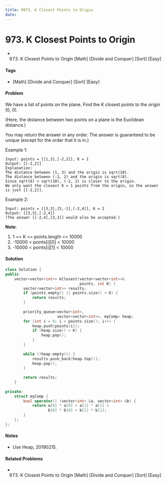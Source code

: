 ```yaml
---
title: 0973. K Closest Points to Origin
date: 
---
```


# 973. K Closest Points to Origin
- 973. K Closest Points to Origin [Math] [Divide and Conquer] [Sort] [Easy]

#### Tags
- [Math] [Divide and Conquer] [Sort] [Easy]

#### Problem
We have a list of points on the plane.  Find the K closest points to the origin (0, 0).

(Here, the distance between two points on a plane is the Euclidean distance.)

You may return the answer in any order.  The answer is guaranteed to be unique (except for the order that it is in.)

Example 1:

    Input: points = [[1,3],[-2,2]], K = 1
    Output: [[-2,2]]
    Explanation: 
    The distance between (1, 3) and the origin is sqrt(10).
    The distance between (-2, 2) and the origin is sqrt(8).
    Since sqrt(8) < sqrt(10), (-2, 2) is closer to the origin.
    We only want the closest K = 1 points from the origin, so the answer is just [[-2,2]].

Example 2:

    Input: points = [[3,3],[5,-1],[-2,4]], K = 2
    Output: [[3,3],[-2,4]]
    (The answer [[-2,4],[3,3]] would also be accepted.)

**Note**:

1. 1 <= K <= points.length <= 10000
2. -10000 < points[i][0] < 10000
3. -10000 < points[i][1] < 10000

#### Solution
``` C++
class Solution {
public:
    vector<vector<int>> kClosest(vector<vector<int>>& 
                                 points, int K) {
        vector<vector<int>> results;
        if (points.empty() || points.size() < K) {
            return results;
        }
        
        priority_queue<vector<int>, 
                       vector<vector<int>>, myComp> heap;
        for (int i = 0; i < points.size(); i++) {
            heap.push(points[i]);
            if (heap.size() > K) {
                heap.pop();
            }
        }
        
        while (!heap.empty()) {
            results.push_back(heap.top());
            heap.pop();
        }
        
        return results;
    }
    
private:
    struct myComp {
        bool operator() (vector<int> &a, vector<int> &b) {
            return a[0] * a[0] + a[1] * a[1] < 
                   b[0] * b[0] + b[1] * b[1];
        }
    };
};
```

#### Notes
- Use Heap, 20190215.

#### Related Problems
- 973. K Closest Points to Origin [Math] [Divide and Conquer] [Sort] [Easy]
